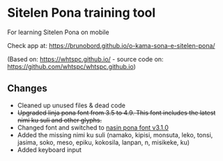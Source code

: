 # Sitelen Pona training tool

For learning Sitelen Pona on mobile

Check app at: https://brunobord.github.io/o-kama-sona-e-sitelen-pona/

(Based on: https://whtspc.github.io/ - source code on: https://github.com/whtspc/whtspc.github.io)

## Changes

* Cleaned up unused files & dead code
* ~~Upgraded linja pona font from 3.5 to 4.9. This font includes the latest nimi ku suli and other glyphs.~~
* Changed font and switched to [nasin pona font v3.1.0](https://github.com/ETBCOR/nasin-nanpa)
* Added the missing nimi ku suli (namako, kipisi, monsuta, leko, tonsi, jasima, soko, meso, epiku, kokosila, lanpan, n, misikeke, ku)
* Added keyboard input
